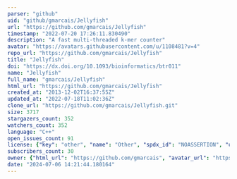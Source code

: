 ```yaml
---
parser: "github"
uid: "github/gmarcais/Jellyfish"
url: "https://github.com/gmarcais/Jellyfish"
timestamp: "2022-07-20 17:26:11.830490"
description: "A fast multi-threaded k-mer counter"
avatar: "https://avatars.githubusercontent.com/u/1108481?v=4"
repo_url: "https://github.com/gmarcais/Jellyfish"
title: "Jellyfish"
doi: "https://dx.doi.org/10.1093/bioinformatics/btr011"
name: "Jellyfish"
full_name: "gmarcais/Jellyfish"
html_url: "https://github.com/gmarcais/Jellyfish"
created_at: "2013-12-02T16:37:55Z"
updated_at: "2022-07-18T11:02:36Z"
clone_url: "https://github.com/gmarcais/Jellyfish.git"
size: 3717
stargazers_count: 352
watchers_count: 352
language: "C++"
open_issues_count: 91
license: {"key": "other", "name": "Other", "spdx_id": "NOASSERTION", "url": null, "node_id": "MDc6TGljZW5zZTA="}
subscribers_count: 30
owner: {"html_url": "https://github.com/gmarcais", "avatar_url": "https://avatars.githubusercontent.com/u/1108481?v=4", "login": "gmarcais", "type": "User"}
date: "2024-07-06 14:21:44.180164"
---
```

